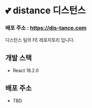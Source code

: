 # 💕 distance 디스턴스
### 배포 주소 : https://dis-tance.com

디스턴스 팀의 FE 레포지토리 입니다.

## 개발 스택

- React 18.2.0

## 배포 주소

- TBD

